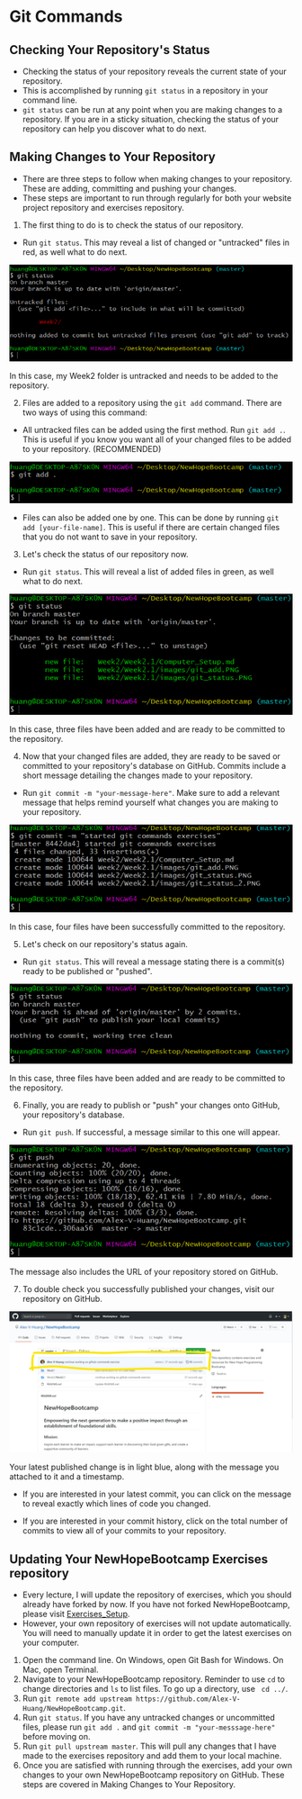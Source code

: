 # Git Commands

## Checking Your Repository's Status
- Checking the status of your repository reveals the current state of your repository.
- This is accomplished by running ```git status``` in a repository in your command line.
- ```git status``` can be run at any point when you are making changes to a repository. If you are in a sticky situation, checking the status of your repository can help you discover what to do next.

## Making Changes to Your Repository
- There are three steps to follow when making changes to your repository. These are adding, committing and pushing your changes.
- These steps are important to run through regularly for both your website project repository and exercises repository.

1. The first thing to do is to check the status of our repository.

- Run ```git status```. This may reveal a list of changed or "untracked" files in red, as well what to do next.

![git status message](images/git_status.PNG)

In this case, my Week2 folder is untracked and needs to be added to the repository.

2. Files are added to a repository using the ```git add``` command. There are two ways of using this command:

- All untracked files can be added using the first method. Run ```git add .```. This is useful if you know you want all of your changed files to be added to your repository. (RECOMMENDED)

![git add message](images/git_add.PNG)

- Files can also be added one by one. This can be done by running ```git add [your-file-name]```. This is useful if there are certain changed files that you do not want to save in your repository.

3. Let's check the status of our repository now.

- Run ```git status```. This will reveal a list of added files in green, as well what to do next.

![git status message](images/git_status_2.PNG)

In this case, three files have been added and are ready to be committed to the repository.

4. Now that your changed files are added, they are ready to be saved or committed to your repository's database on GitHub. Commits include a short message detailing the changes made to your repository.

- Run ```git commit -m "your-message-here"```. Make sure to add a relevant message that helps remind yourself what changes you are making to your repository.

![git commit message](images/git_commit.PNG)

In this case, four files have been successfully committed to the repository.

5. Let's check on our repository's status again.

- Run ```git status```. This will reveal a message stating there is a commit(s) ready to be published or "pushed".

![git status message](images/git_status_3.PNG)

In this case, three files have been added and are ready to be committed to the repository.

6. Finally, you are ready to publish or "push" your changes onto GitHub, your repository's database.

- Run ```git push```. If successful, a message similar to this one will appear.

![git push message](images/git_push.PNG)

The message also includes the URL of your repository stored on GitHub.

7. To double check you successfully published your changes, visit our repository on GitHub.

![repository on GitHub](images/github_repo.jpg)

Your latest published change is in light blue, along with the message you attached to it and a timestamp.

- If you are interested in your latest commit, you can click on the message to reveal exactly which lines of code you changed.

- If you are interested in your commit history, click on the total number of commits to view all of your commits to your repository.

## Updating Your NewHopeBootcamp Exercises repository

- Every lecture, I will update the repository of exercises, which you should already have forked by now. If you have not forked NewHopeBootcamp, please visit [Exercises_Setup](https://github.com/Alex-V-Huang/NewHopeBootcamp/blob/master/Week1/Week1.2/Exercises_Setup_and_Intro_to_HTML.md).
- However, your own repository of exercises will not update automatically. You will need to manually update it in order to get the latest exercises on your computer.

1. Open the command line. On Windows, open Git Bash for Windows. On Mac, open Terminal.
2. Navigate to your NewHopeBootcamp repository. Reminder to use ```cd``` to change directories and ```ls``` to list files. To go up a directory, use ``` cd ../```.
3. Run ```git remote add upstream https://github.com/Alex-V-Huang/NewHopeBootcamp.git```.
4. Run ```git status```. If you have any untracked changes or uncommitted files, please run ```git add .``` and ```git commit -m "your-messsage-here"``` before moving on.
4. Run ```git pull upstream master```. This will pull any changes that I have made to the exercises repository and add them to your local machine.
5. Once you are satisfied with running through the exercises, add your own changes to your own NewHopeBootcamp repository on GitHub. These steps are covered in Making Changes to Your Repository.
